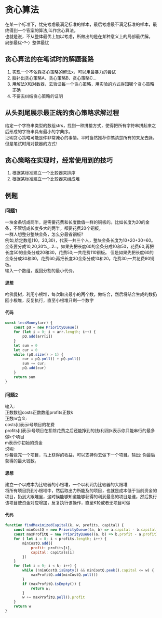 # 贪心算法

在某一个标准下，忧先考虑最满足标准的样本，最后考虑最不满足标准的样本，最终得到一个答案的算法,叫作贪心算法。  
也就是说，不从整体最优上加以考虑，所做出的是在某种意义上的局部最优解。  
局部最优-?-〉整体最忧

## 贪心算法的在笔试时的解题套路

1. 实现一个不依靠贪心策略的解法x，可以用最暴力的尝试
2. 脑补出贪心策略A、贪心策略B、贪心策略C...
3. 用解法X和对数器，去验证每一个贪心策略，用实验的方式得知哪个贪心策略正确
4. 不要去纠结贪心策略的证明

## 从头到尾展示最正统的贪心策略求解过程

给定一个字符串类型的数组strs，找到一种拼接方式，使得把所有字符串拼起来之后形成的字符串具有最小的字典序。  
证明贪心策略可能是件非常腌心的事情。平时当然推荐你搞清楚所有的来龙去脉，但是笔试时用对数器的方式!

## 贪心策略在实现时，经常使用到的技巧

1. 根据某标准建立一个比较器来排序
2. 根据某标准建立一个比较器来组成堆

## 例题

### 问题1

一块金条切成两半，是需要花费和长度数值一样的铜板的。比如长度为20的金条，不管切成长度多大的两半，都要花费20个铜板。  
一群人想整分整块金条，怎么分最省铜板?  
例如,给定数组{10，20,30}，代表一共三个人，整块金条长度为10+20+30=60。金条要分成10,20,30%_..2.:。如果先把长度60的金条分成10和50，花费60;再把长度50的金条分成20和30，花费50;一共花费110铜板。
但是如果先把长度60的金条分成30和30，花费60;再把长度30金条分成10和20，花费30;一共花费90铜板。  
输入一个数组，返回分割的最小代价。  

#### 思想

哈佛曼树，利用小根堆，每次取出最小的两个数，做结合，然后将结合生成的数扔回小根堆，反复执行，直至小根堆只剩一个数字

#### 代码

```js
const lessMoney(arr) {
    const pQ = new PriorityQueue()
    for (let i = 0; i < arr.length; i++) {
        pQ.add(arr[i])
    }
    let sum = 0
    let cur = 0
    while (pQ.size() > 1) {
        cur = pQ.poll() + pQ.poll()
        sum += cur;
        pQ.add(cur)
    }
    return sum
}
```

### 问题2

输入:  
正数数组costs正数数组profits正数k  
正数m含义:  
costs[i]表示i号项目的花费  
profits[i]表示i号项目在扣除花费之后还能挣到的钱(利润)k表示你只能串行的最多做k个项目  
m表示你初始的资金  
说明:  
你每做完一个项目，马上获得的收益，可以支持你去做下一个项目。输出:
你最后获得的最大钱数。  

#### 思想

建立一个以成本为比较器的小根堆，一个以利润为比较器的大跟堆  
将所有项目扔到小根堆中，然后取出力所能及的项目，也就是成本低于当前资金的项目，扔到大跟堆里，这时候能够知道能够获得的利润最高的项目是谁，然后执行该项目使资金对应增加，反复执行该操作，直至K轮或者无项目可做

#### 代码

```js
function findMaximizedCapital(k, w, profits, capital) {
    const minCostQ = new PriorityQueue((a, b) => a.capital - b.capital)
    const maxProfitQ = new PriorityQueue((a, b) => b.profit - a.profit)
    for ( let i = 0; i < profits.length; i++) {
        minCostQ.add({
            profit: profits[i],
            capital: capitals[i]
        })
    }
    for (let i = 0; i < k; i++) {
        while (!minCostQ.isEmpty() && minCostQ.peek().capital <= w) {
            maxProfitQ.add(minCostQ.poll())
        }
        if (maxProfitQ.isEmpty()) {
            return w;
        }
        w += maxProfitQ.poll().profit
    }
    return w
}
```
